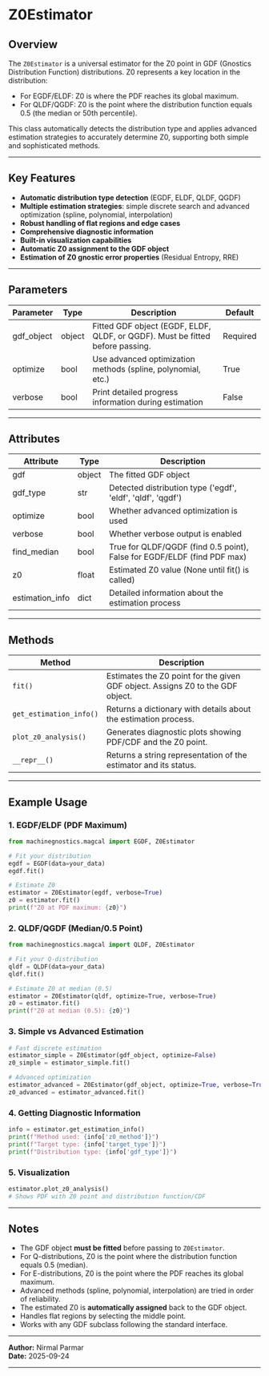 # Z0Estimator

## Overview

The `Z0Estimator` is a universal estimator for the Z0 point in GDF (Gnostics Distribution Function) distributions. Z0 represents a key location in the distribution:
- For EGDF/ELDF: Z0 is where the PDF reaches its global maximum.
- For QLDF/QGDF: Z0 is the point where the distribution function equals 0.5 (the median or 50th percentile).

This class automatically detects the distribution type and applies advanced estimation strategies to accurately determine Z0, supporting both simple and sophisticated methods.

---

## Key Features

- **Automatic distribution type detection** (EGDF, ELDF, QLDF, QGDF)
- **Multiple estimation strategies**: simple discrete search and advanced optimization (spline, polynomial, interpolation)
- **Robust handling of flat regions and edge cases**
- **Comprehensive diagnostic information**
- **Built-in visualization capabilities**
- **Automatic Z0 assignment to the GDF object**
- **Estimation of Z0 gnostic error properties** (Residual Entropy, RRE)

---

## Parameters

| Parameter      | Type    | Description                                                                                  | Default   |
|----------------|---------|----------------------------------------------------------------------------------------------|-----------|
| gdf_object     | object  | Fitted GDF object (EGDF, ELDF, QLDF, or QGDF). Must be fitted before passing.                | Required  |
| optimize       | bool    | Use advanced optimization methods (spline, polynomial, etc.)                                 | True      |
| verbose        | bool    | Print detailed progress information during estimation                                        | False     |

---

## Attributes

| Attribute         | Type    | Description                                                                                   |
|-------------------|---------|-----------------------------------------------------------------------------------------------|
| gdf               | object  | The fitted GDF object                                                                         |
| gdf_type          | str     | Detected distribution type ('egdf', 'eldf', 'qldf', 'qgdf')                                  |
| optimize          | bool    | Whether advanced optimization is used                                                         |
| verbose           | bool    | Whether verbose output is enabled                                                             |
| find_median       | bool    | True for QLDF/QGDF (find 0.5 point), False for EGDF/ELDF (find PDF max)                      |
| z0                | float   | Estimated Z0 value (None until fit() is called)                                               |
| estimation_info   | dict    | Detailed information about the estimation process                                             |

---

## Methods

| Method                      | Description                                                                                  |
|-----------------------------|----------------------------------------------------------------------------------------------|
| `fit()`                     | Estimates the Z0 point for the given GDF object. Assigns Z0 to the GDF object.              |
| `get_estimation_info()`     | Returns a dictionary with details about the estimation process.                              |
| `plot_z0_analysis()`        | Generates diagnostic plots showing PDF/CDF and the Z0 point.                                |
| `__repr__()`                | Returns a string representation of the estimator and its status.                             |

---

## Example Usage

### 1. EGDF/ELDF (PDF Maximum)

```python
from machinegnostics.magcal import EGDF, Z0Estimator

# Fit your distribution
egdf = EGDF(data=your_data)
egdf.fit()

# Estimate Z0
estimator = Z0Estimator(egdf, verbose=True)
z0 = estimator.fit()
print(f"Z0 at PDF maximum: {z0}")
```

### 2. QLDF/QGDF (Median/0.5 Point)

```python
from machinegnostics.magcal import QLDF, Z0Estimator

# Fit your Q-distribution
qldf = QLDF(data=your_data)
qldf.fit()

# Estimate Z0 at median (0.5)
estimator = Z0Estimator(qldf, optimize=True, verbose=True)
z0 = estimator.fit()
print(f"Z0 at median (0.5): {z0}")
```

### 3. Simple vs Advanced Estimation

```python
# Fast discrete estimation
estimator_simple = Z0Estimator(gdf_object, optimize=False)
z0_simple = estimator_simple.fit()

# Advanced optimization
estimator_advanced = Z0Estimator(gdf_object, optimize=True, verbose=True)
z0_advanced = estimator_advanced.fit()
```

### 4. Getting Diagnostic Information

```python
info = estimator.get_estimation_info()
print(f"Method used: {info['z0_method']}")
print(f"Target type: {info['target_type']}")
print(f"Distribution type: {info['gdf_type']}")
```

### 5. Visualization

```python
estimator.plot_z0_analysis()
# Shows PDF with Z0 point and distribution function/CDF
```

---

## Notes

- The GDF object **must be fitted** before passing to `Z0Estimator`.
- For Q-distributions, Z0 is the point where the distribution function equals 0.5 (median).
- For E-distributions, Z0 is the point where the PDF reaches its global maximum.
- Advanced methods (spline, polynomial, interpolation) are tried in order of reliability.
- The estimated Z0 is **automatically assigned** back to the GDF object.
- Handles flat regions by selecting the middle point.
- Works with any GDF subclass following the standard interface.

---

**Author:** Nirmal Parmar  
**Date:** 2025-09-24

---
